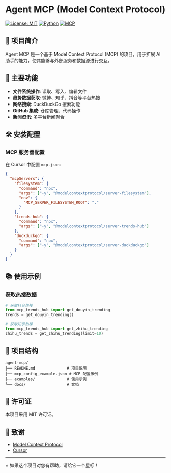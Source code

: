 # Agent MCP (Model Context Protocol)

[![License: MIT](https://img.shields.io/badge/License-MIT-yellow.svg)](https://opensource.org/licenses/MIT)
[![Python](https://img.shields.io/badge/Python-3.8+-blue.svg)](https://www.python.org/)
[![MCP](https://img.shields.io/badge/MCP-Protocol-green.svg)](https://modelcontextprotocol.io/)

## 📖 项目简介

Agent MCP 是一个基于 Model Context Protocol (MCP) 的项目，用于扩展 AI 助手的能力，使其能够与外部服务和数据源进行交互。

## 🚀 主要功能

- **文件系统操作**: 读取、写入、编辑文件
- **趋势数据获取**: 微博、知乎、抖音等平台热搜
- **网络搜索**: DuckDuckGo 搜索功能
- **GitHub 集成**: 仓库管理、代码操作
- **新闻资讯**: 多平台新闻聚合

## 🛠️ 安装配置

### MCP 服务器配置

在 Cursor 中配置 `mcp.json`:

```json
{
  "mcpServers": {
    "filesystem": {
      "command": "npx",
      "args": ["-y", "@modelcontextprotocol/server-filesystem"],
      "env": {
        "MCP_SERVER_FILESYSTEM_ROOT": "."
      }
    },
    "trends-hub": {
      "command": "npx",
      "args": ["-y", "@modelcontextprotocol/server-trends-hub"]
    },
    "duckduckgo": {
      "command": "npx", 
      "args": ["-y", "@modelcontextprotocol/server-duckduckgo"]
    }
  }
}
```

## 📚 使用示例

### 获取热搜数据

```python
# 获取抖音热搜
from mcp_trends_hub import get_douyin_trending
trends = get_douyin_trending()

# 获取知乎热榜
from mcp_trends_hub import get_zhihu_trending
zhihu_trends = get_zhihu_trending(limit=10)
```

## 📁 项目结构

```
agent-mcp/
├── README.md              # 项目说明
├── mcp_config_example.json # MCP 配置示例
├── examples/              # 使用示例
└── docs/                  # 文档
```

## 📄 许可证

本项目采用 MIT 许可证。

## 🙏 致谢

- [Model Context Protocol](https://modelcontextprotocol.io/)
- [Cursor](https://cursor.sh/)

---

⭐ 如果这个项目对您有帮助，请给它一个星标！